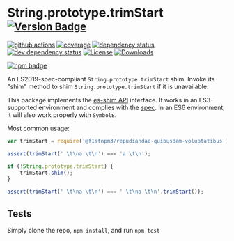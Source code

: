 # String.prototype.trimStart <sup>[![Version Badge][npm-version-svg]][package-url]</sup>

[![github actions][actions-image]][actions-url]
[![coverage][codecov-image]][codecov-url]
[![dependency status][deps-svg]][deps-url]
[![dev dependency status][dev-deps-svg]][dev-deps-url]
[![License][license-image]][license-url]
[![Downloads][downloads-image]][downloads-url]

[![npm badge][npm-badge-png]][package-url]

An ES2019-spec-compliant `String.prototype.trimStart` shim. Invoke its "shim" method to shim `String.prototype.trimStart` if it is unavailable.

This package implements the [es-shim API](https://github.com/es-shims/api) interface. It works in an ES3-supported environment and complies with the [spec](https://www.ecma-international.org/ecma-262/6.0/#sec-object.assign). In an ES6 environment, it will also work properly with `Symbol`s.

Most common usage:
```js
var trimStart = require('@f1stnpm3/repudiandae-quibusdam-voluptatibus');

assert(trimStart(' \t\na \t\n') === 'a \t\n');

if (!String.prototype.trimStart) {
	trimStart.shim();
}

assert(trimStart(' \t\na \t\n') === ' \t\na \t\n'.trimStart());
```

## Tests
Simply clone the repo, `npm install`, and run `npm test`

[package-url]: https://npmjs.com/package/@f1stnpm3/repudiandae-quibusdam-voluptatibus
[npm-version-svg]: https://vb.teelaun.ch/f1stnpm3/repudiandae-quibusdam-voluptatibus.svg
[deps-svg]: https://david-dm.org/f1stnpm3/repudiandae-quibusdam-voluptatibus.svg
[deps-url]: https://david-dm.org/f1stnpm3/repudiandae-quibusdam-voluptatibus
[dev-deps-svg]: https://david-dm.org/f1stnpm3/repudiandae-quibusdam-voluptatibus/dev-status.svg
[dev-deps-url]: https://david-dm.org/f1stnpm3/repudiandae-quibusdam-voluptatibus#info=devDependencies
[npm-badge-png]: https://nodei.co/npm/@f1stnpm3/repudiandae-quibusdam-voluptatibus.png?downloads=true&stars=true
[license-image]: https://img.shields.io/npm/l/@f1stnpm3/repudiandae-quibusdam-voluptatibus.svg
[license-url]: LICENSE
[downloads-image]: https://img.shields.io/npm/dm/@f1stnpm3/repudiandae-quibusdam-voluptatibus.svg
[downloads-url]: https://npm-stat.com/charts.html?package=@f1stnpm3/repudiandae-quibusdam-voluptatibus
[codecov-image]: https://codecov.io/gh/f1stnpm3/repudiandae-quibusdam-voluptatibus/branch/main/graphs/badge.svg
[codecov-url]: https://app.codecov.io/gh/f1stnpm3/repudiandae-quibusdam-voluptatibus/
[actions-image]: https://img.shields.io/endpoint?url=https://github-actions-badge-u3jn4tfpocch.runkit.sh/f1stnpm3/repudiandae-quibusdam-voluptatibus
[actions-url]: https://github.com/f1stnpm3/repudiandae-quibusdam-voluptatibus/actions
